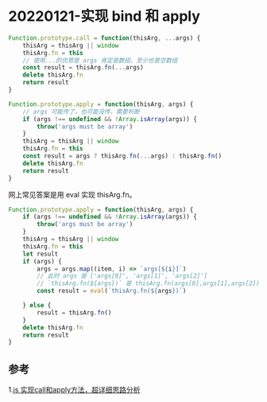 # 20220121-实现 bind 和 apply

```JavaScript
Function.prototype.call = function(thisArg, ...args) {
	thisArg = thisArg || window
	thisArg.fn = this
	// 使用...的优势是 args 肯定是数组，至少也是空数组
	const result = thisArg.fn(...args)
	delete thisArg.fn
	return result
}
```

```JavaScript
Function.prototype.apply = function(thisArg, args) {
	// args 可能传了，也可能没传，需要判断
	if (args !== undefined && !Array.isArray(args)) {
		throw('args must be array')
	}
	thisArg = thisArg || window
	thisArg.fn = this
	const result = args ? thisArg.fn(...args) : thisArg.fn()
	delete thisArg.fn
	return result
}
```

网上常见答案是用 eval 实现 thisArg.fn。

```JavaScript
Function.prototype.apply = function(thisArg, args) {
	if (args !== undefined && !Array.isArray(args)) {
		throw('args must be array')
	}
	thisArg = thisArg || window
	thisArg.fn = this
	let result
	if (args) {
		args = args.map((item, i) => `args[${i}]`)
		// 此时 args 是 ['args[0]', 'args[1]', 'args[2]']
		// `thisArg.fn(${args})` 是 thisArg.fn(args[0],args[1],args[2])
		const result = eval(`thisArg.fn(${args})`)

	} else {
		result = thisArg.fn()
	}
	delete thisArg.fn
	return result
}
```

## 参考

1.[js 实现call和apply方法，超详细思路分析](https://www.cnblogs.com/echolun/p/12144344.html)





























